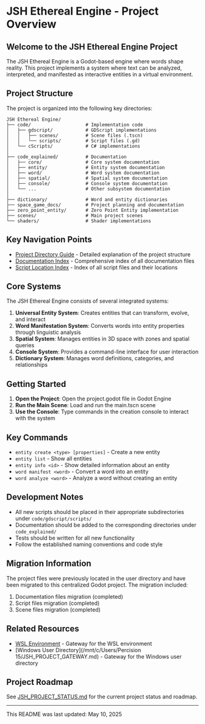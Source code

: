 # JSH Ethereal Engine - Project Overview

## Welcome to the JSH Ethereal Engine Project

The JSH Ethereal Engine is a Godot-based engine where words shape reality. This project implements a system where text can be analyzed, interpreted, and manifested as interactive entities in a virtual environment.

## Project Structure

The project is organized into the following key directories:

```
JSH Ethereal Engine/
├── code/                    # Implementation code
│   ├── gdscript/            # GDScript implementations
│   │   ├── scenes/          # Scene files (.tscn)
│   │   └── scripts/         # Script files (.gd)
│   └── cScripts/            # C# implementations
│
├── code_explained/          # Documentation
│   ├── core/                # Core system documentation
│   ├── entity/              # Entity system documentation
│   ├── word/                # Word system documentation
│   ├── spatial/             # Spatial system documentation
│   ├── console/             # Console system documentation
│   └── ...                  # Other subsystem documentation
│
├── dictionary/              # Word and entity dictionaries
├── space_game_docs/         # Project planning and documentation
├── zero_point_entity/       # Zero Point Entity implementation
├── scenes/                  # Main project scenes
└── shaders/                 # Shader implementations
```

## Key Navigation Points

- [Project Directory Guide](JSH_PROJECT_DIRECTORY.md) - Detailed explanation of the project structure
- [Documentation Index](JSH_DOCUMENTATION_INDEX.md) - Comprehensive index of all documentation files
- [Script Location Index](code/SCRIPT_INDEX.md) - Index of all script files and their locations

## Core Systems

The JSH Ethereal Engine consists of several integrated systems:

1. **Universal Entity System**: Creates entities that can transform, evolve, and interact
2. **Word Manifestation System**: Converts words into entity properties through linguistic analysis
3. **Spatial System**: Manages entities in 3D space with zones and spatial queries
4. **Console System**: Provides a command-line interface for user interaction
5. **Dictionary System**: Manages word definitions, categories, and relationships

## Getting Started

1. **Open the Project**: Open the project.godot file in Godot Engine
2. **Run the Main Scene**: Load and run the main.tscn scene
3. **Use the Console**: Type commands in the creation console to interact with the system

## Key Commands

- `entity create <type> [properties]` - Create a new entity
- `entity list` - Show all entities
- `entity info <id>` - Show detailed information about an entity
- `word manifest <word>` - Convert a word into an entity
- `word analyze <word>` - Analyze a word without creating an entity

## Development Notes

- All new scripts should be placed in their appropriate subdirectories under `code/gdscript/scripts/`
- Documentation should be added to the corresponding directories under `code_explained/`
- Tests should be written for all new functionality
- Follow the established naming conventions and code style

## Migration Information

The project files were previously located in the user directory and have been migrated to this centralized Godot project. The migration included:

1. Documentation files migration (completed)
2. Script files migration (completed)
3. Scene files migration (completed)

## Related Resources

- [WSL Environment](/home/kamisama/JSH_PROJECT_GATEWAY.md) - Gateway for the WSL environment
- [Windows User Directory](/mnt/c/Users/Percision 15/JSH_PROJECT_GATEWAY.md) - Gateway for the Windows user directory

## Project Roadmap

See [JSH_PROJECT_STATUS.md](JSH_PROJECT_STATUS.md) for the current project status and roadmap.

---

This README was last updated: May 10, 2025